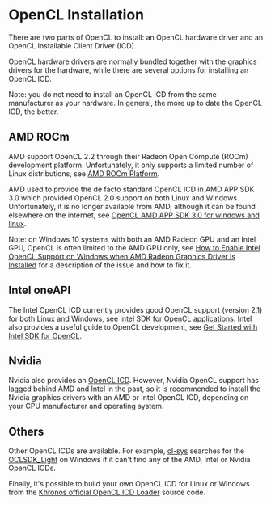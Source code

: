 # OpenCL Installation

There are two parts of OpenCL to install: an OpenCL hardware driver and an
OpenCL Installable Client Driver (ICD).

OpenCL hardware drivers are normally bundled together with the graphics drivers
for the hardware, while there are several options for installing an OpenCL ICD.

Note: you do not need to install an OpenCL ICD from the same manufacturer as your hardware. In general, the more up to date the OpenCL ICD, the better.

## AMD ROCm

AMD support OpenCL 2.2 through their Radeon Open Compute (ROCm) development
platform. Unfortunately, it only supports a limited number of Linux distributions,
see [AMD ROCm Platform](https://rocmdocs.amd.com/en/latest/).

AMD used to provide the de facto standard OpenCL ICD in AMD APP SDK 3.0 which
provided OpenCL 2.0 support on both Linux and Windows. Unfortunately, it is
no longer available from AMD, although it can be found elsewhere on the internet, see
[OpenCL AMD APP SDK 3.0 for windows and linux](https://stackoverflow.com/questions/53070673/download-opencl-amd-app-sdk-3-0-for-windows-and-linux).  

Note: on Windows 10 systems with both an AMD Radeon GPU and an Intel GPU,
OpenCL is often limited to the AMD GPU only, see
[How to Enable Intel OpenCL Support on Windows when AMD Radeon Graphics Driver is Installed](https://www.geeks3d.com/20181220/how-to-enable-intel-opencl-support-on-windows-when-amd-radeon-graphics-driver-is-installed/)
for a description of the issue and how to fix it.

## Intel oneAPI

The Intel OpenCL ICD currently provides good OpenCL support (version 2.1)
for both Linux and Windows, see [Intel SDK for OpenCL applications](https://software.intel.com/content/www/us/en/develop/tools/opencl-sdk/choose-download.html).
Intel also provides a useful guide to OpenCL development, see
[Get Started with Intel SDK for OpenCL](https://software.intel.com/content/www/us/en/develop/articles/sdk-for-opencl-2019-gsg.html).

## Nvidia

Nvidia also provides an [OpenCL ICD](https://developer.nvidia.com/opencl).
However, Nvidia OpenCL support has lagged behind AMD and Intel in the past,
so it is recommended to install the Nvidia graphics drivers with an AMD or Intel
OpenCL ICD, depending on your CPU manufacturer and operating system.

## Others

Other OpenCL ICDs are available. For example, [cl-sys](https://crates.io/crates/cl-sys)
searches for the [OCLSDK_Light](https://github.com/GPUOpen-LibrariesAndSDKs/OCL-SDK/releases)
on Windows if it can't find any of the AMD, Intel or Nvidia OpenCL ICDs.

Finally, it's possible to build your own OpenCL ICD for Linux or Windows from the
[Khronos official OpenCL ICD Loader](https://github.com/KhronosGroup/OpenCL-ICD-Loader) source code.